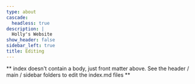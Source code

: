 ```yaml
---
type: about
cascade:
  headless: true
description: |
  Holly's Website
show_header: false
sidebar_left: true
title: Editing
---
```


** index doesn't contain a body, just front matter above.
See the header / main / sidebar folders to edit the index.md files **
